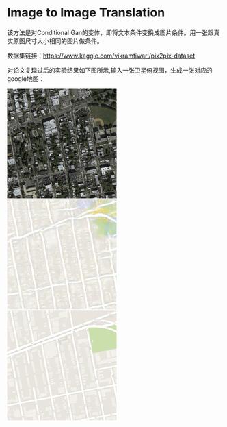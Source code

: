 # Image to Image Translation
该方法是对Conditional Gan的变体，即将文本条件变换成图片条件。用一张跟真实原图尺寸大小相同的图片做条件。

数据集链接：https://www.kaggle.com/vikramtiwari/pix2pix-dataset

对论文复现过后的实验结果如下图所示,输入一张卫星俯视图，生成一张对应的google地图：

 ![input_image](evaluation/input_image.png)![Train500_image](evaluation/y_gen_498.png)![target_image](evaluation/target_image.png)